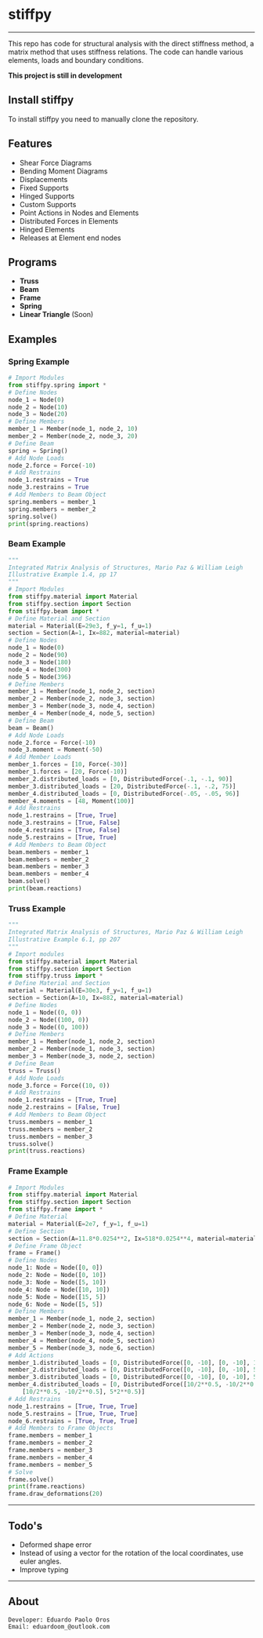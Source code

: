 # stiffpy
___

This repo has code for structural analysis with the direct stiffness method,
a matrix method that uses stiffness relations. The code can handle various elements,
loads and boundary conditions.

**This project is still in development**

## Install stiffpy
To install stiffpy you need to manually clone the repository.

## Features
* Shear Force Diagrams
* Bending Moment Diagrams
* Displacements
* Fixed Supports
* Hinged Supports
* Custom Supports
* Point Actions in Nodes and Elements
* Distributed Forces in Elements
* Hinged Elements
* Releases at Element end nodes


## Programs
* __Truss__
* __Beam__
* __Frame__
* __Spring__
* __Linear Triangle__ (Soon)

## Examples
### Spring Example

```python
# Import Modules
from stiffpy.spring import *
# Define Nodes
node_1 = Node(0)
node_2 = Node(10)
node_3 = Node(20)
# Define Members
member_1 = Member(node_1, node_2, 10)
member_2 = Member(node_2, node_3, 20)
# Define Beam
spring = Spring()
# Add Node Loads
node_2.force = Force(-10)
# Add Restrains
node_1.restrains = True
node_3.restrains = True
# Add Members to Beam Object
spring.members = member_1
spring.members = member_2
spring.solve()
print(spring.reactions)
```

### Beam Example

```python
"""
Integrated Matrix Analysis of Structures, Mario Paz & William Leigh
Illustrative Example 1.4, pp 17
"""
# Import Modules
from stiffpy.material import Material
from stiffpy.section import Section
from stiffpy.beam import *
# Define Material and Section
material = Material(E=29e3, f_y=1, f_u=1)
section = Section(A=1, Ix=882, material=material)
# Define Nodes
node_1 = Node(0)
node_2 = Node(90)
node_3 = Node(180)
node_4 = Node(300)
node_5 = Node(396)
# Define Members
member_1 = Member(node_1, node_2, section)
member_2 = Member(node_2, node_3, section)
member_3 = Member(node_3, node_4, section)
member_4 = Member(node_4, node_5, section)
# Define Beam
beam = Beam()
# Add Node Loads
node_2.force = Force(-10)
node_3.moment = Moment(-50)
# Add Member Loads
member_1.forces = [10, Force(-30)]
member_1.forces = [20, Force(-10)]
member_2.distributed_loads = [0, DistributedForce(-.1, -.1, 90)]
member_3.distributed_loads = [20, DistributedForce(-.1, -.2, 75)]
member_4.distributed_loads = [0, DistributedForce(-.05, -.05, 96)]
member_4.moments = [48, Moment(100)]
# Add Restrains
node_1.restrains = [True, True]
node_3.restrains = [True, False]
node_4.restrains = [True, False]
node_5.restrains = [True, True]
# Add Members to Beam Object
beam.members = member_1
beam.members = member_2
beam.members = member_3
beam.members = member_4
beam.solve()
print(beam.reactions)
```

### Truss Example

```python
"""
Integrated Matrix Analysis of Structures, Mario Paz & William Leigh
Illustrative Example 6.1, pp 207
"""
# Import modules
from stiffpy.material import Material
from stiffpy.section import Section
from stiffpy.truss import *
# Define Material and Section
material = Material(E=30e3, f_y=1, f_u=1)
section = Section(A=10, Ix=882, material=material)
# Define Nodes
node_1 = Node((0, 0))
node_2 = Node((100, 0))
node_3 = Node((0, 100))
# Define Members
member_1 = Member(node_1, node_2, section)
member_2 = Member(node_1, node_3, section)
member_3 = Member(node_3, node_2, section)
# Define Beam
truss = Truss()
# Add Node Loads
node_3.force = Force((10, 0))
# Add Restrains
node_1.restrains = [True, True]
node_2.restrains = [False, True]
# Add Members to Beam Object
truss.members = member_1
truss.members = member_2
truss.members = member_3
truss.solve()
print(truss.reactions)
```

### Frame Example

```python
# Import Modules
from stiffpy.material import Material
from stiffpy.section import Section
from stiffpy.frame import *
# Define Material
material = Material(E=2e7, f_y=1, f_u=1)
# Define Section
section = Section(A=11.8*0.0254**2, Ix=518*0.0254**4, material=material)
# Define Frame Object
frame = Frame()
# Define Nodes
node_1: Node = Node([0, 0])
node_2: Node = Node([0, 10])
node_3: Node = Node([5, 10])
node_4: Node = Node([10, 10])
node_5: Node = Node([15, 5])
node_6: Node = Node([5, 5])
# Define Members
member_1 = Member(node_1, node_2, section)
member_2 = Member(node_2, node_3, section)
member_3 = Member(node_3, node_4, section)
member_4 = Member(node_4, node_5, section)
member_5 = Member(node_3, node_6, section)
# Add Actions
member_1.distributed_loads = [0, DistributedForce([0, -10], [0, -10], 10)]
member_2.distributed_loads = [0, DistributedForce([0, -10], [0, -10], 5)]
member_3.distributed_loads = [0, DistributedForce([0, -10], [0, -10], 5)]
member_4.distributed_loads = [0, DistributedForce([10/2**0.5, -10/2**0.5],
    [10/2**0.5, -10/2**0.5], 5*2**0.5)]
# Add Restrains
node_1.restrains = [True, True, True]
node_5.restrains = [True, True, True]
node_6.restrains = [True, True, True]
# Add Members to Frame Objects
frame.members = member_1
frame.members = member_2
frame.members = member_3
frame.members = member_4
frame.members = member_5
# Solve
frame.solve()
print(frame.reactions)
frame.draw_deformations(20)
```

---

## Todo's

* Deformed shape error
* Instead of using a vector for the rotation of the local coordinates, use euler angles.
* Improve typing

---
## About
```
Developer: Eduardo Paolo Oros
Email: eduardoom_@outlook.com
```
